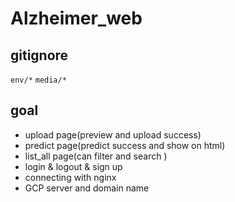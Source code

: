 # Alzheimer_web
## gitignore 
```env/*```
```media/*```
## goal 
* upload page(preview and upload success)
* predict page(predict success and show on html)
* list_all page(can filter and search )
* login & logout & sign up 
* connecting with nginx
* GCP server and domain name